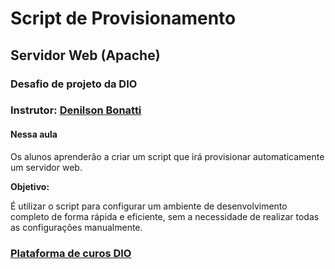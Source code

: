 # Script de Provisionamento
## Servidor Web (Apache)
### Desafio de projeto da DIO
### Instrutor: [Denilson Bonatti](https://www.linkedin.com/in/denilsonbonatti/)


#### Nessa aula 
Os alunos aprenderão a criar um script que irá provisionar automaticamente um servidor web. 

**Objetivo:**

É utilizar o script para configurar um ambiente de desenvolvimento completo de forma rápida e eficiente, sem a necessidade de realizar todas as configurações manualmente.

###  [Plataforma de curos DIO](https://web.dio.me/)

